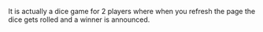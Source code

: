 It is actually a dice game for 2 players where when you refresh the page the dice gets rolled and a winner is announced.
